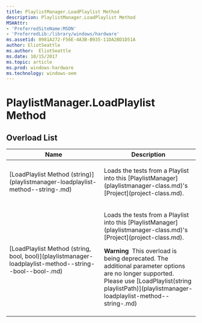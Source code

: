 ```yaml
---
title: PlaylistManager.LoadPlaylist Method
description: PlaylistManager.LoadPlaylist Method
MSHAttr:
- 'PreferredSiteName:MSDN'
- 'PreferredLib:/library/windows/hardware'
ms.assetid: 0981A272-F56E-4A3B-B935-11DA2BD1D51A
author: EliotSeattle
ms.author:  EliotSeattle
ms.date: 10/15/2017
ms.topic: article
ms.prod: windows-hardware
ms.technology: windows-oem
---
```


# PlaylistManager.LoadPlaylist Method


## <span id="Overload_List"></span><span id="overload_list"></span><span id="OVERLOAD_LIST"></span>Overload List


<table>
<colgroup>
<col width="50%" />
<col width="50%" />
</colgroup>
<thead>
<tr class="header">
<th>Name</th>
<th>Description</th>
</tr>
</thead>
<tbody>
<tr class="odd">
<td><p>[LoadPlaylist Method (string)](playlistmanager-loadplaylist-method--string-.md)</p></td>
<td><p>Loads the tests from a Playlist into this [PlaylistManager](playlistmanager-class.md)'s [Project](project-class.md).</p></td>
</tr>
<tr class="even">
<td><p>[LoadPlaylist Method (string, bool, bool)](playlistmanager-loadplaylist-method--string--bool--bool-.md)</p></td>
<td><p>Loads the tests from a Playlist into this [PlaylistManager](playlistmanager-class.md)'s [Project](project-class.md).</p>
<div class="alert">
<strong>Warning</strong>  This overload is being deprecated. The additional parameter options are no longer supported. Please use [LoadPlaylist(string playlistPath)](playlistmanager-loadplaylist-method--string-.md)
</div>
<div>
 
</div></td>
</tr>
</tbody>
</table>

 

 

 






